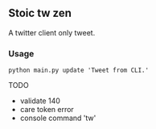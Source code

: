 Stoic tw zen
---
A twitter client only tweet.

### Usage
```
python main.py update 'Tweet from CLI.'
```

TODO  
- validate 140
- care token error
- console command 'tw'
